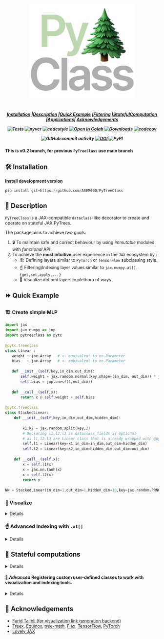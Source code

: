 <!-- <h1 align="center" style="font-family:Monospace" >Py🌲Class</h1> -->
<h5 align="center">
<img width="350px" src="assets/pytc%20logo.svg"> <br>

<br>

[**Installation**](#Installation)
|[**Description**](#Description)
|[**Quick Example**](#QuickExample)
|[**Filtering**](#Filtering)
|[**StatefulComputation**](#StatefulComputation)
|[**Applications**](#Applications)|
[**Acknowledgements**](#Acknowledgements)

<!-- |[**Benchmarking**](#Benchmarking) -->

![Tests](https://github.com/ASEM000/pytreeclass/actions/workflows/tests.yml/badge.svg)
![pyver](https://img.shields.io/badge/python-3.8%203.9%203.10%203.11-blue)
![codestyle](https://img.shields.io/badge/codestyle-black-lightgrey)
[![Open In Colab](https://colab.research.google.com/assets/colab-badge.svg)](https://colab.research.google.com/drive/1bkYr-5HidtRSXFFBlvYqFa5pc5fQK_7-?usp=sharing)
[![Downloads](https://pepy.tech/badge/pytreeclass)](https://pepy.tech/project/pytreeclass)
[![codecov](https://codecov.io/gh/ASEM000/pytreeclass/branch/main/graph/badge.svg?token=TZBRMO0UQH)](https://codecov.io/gh/ASEM000/pytreeclass)

<!-- [![Documentation Status](https://readthedocs.org/projects/pytreeclass/badge/?version=latest)](https://pytreeclass.readthedocs.io/en/latest/?badge=latest) -->

![GitHub commit activity](https://img.shields.io/github/commit-activity/m/ASEM000/pytreeclass)
[![DOI](https://zenodo.org/badge/512717921.svg)](https://zenodo.org/badge/latestdoi/512717921)
![PyPI](https://img.shields.io/pypi/v/pytreeclass)

</h5>

**This is v0.2 branch, for previous `PyTreeClass` use main branch**

## 🛠️ Installation<a id="Installation"></a>

<!-- ```python
pip install pytreeclass
``` -->

**Install development version**

```python
pip install git+https://github.com/ASEM000/PyTreeClass
```

## 📖 Description<a id="Description"></a>

`PyTreeClass` is a JAX-compatible `dataclass`-like decorator to create and operate on stateful JAX PyTrees.

The package aims to achieve _two goals_:

1. 🔒 To maintain safe and correct behaviour by using _immutable_ modules with _functional_ API.
2. To achieve the **most intuitive** user experience in the `JAX` ecosystem by :
   - 🏗️ Defining layers similar to `PyTorch` or `TensorFlow` subclassing style.
   - ☝️ Filtering\Indexing layer values similar to `jax.numpy.at[].{get,set,apply,...}`
   - 🎨 Visualize defined layers in plethora of ways.

## ⏩ Quick Example <a id="QuickExample">

### 🏗️ Create simple MLP <a id="Pytorch">

```python
import jax
import jax.numpy as jnp
import pytreeclass as pytc

@pytc.treeclass
class Linear :
   weight : jax.Array   # <- equivalent to nn.Parameter
   bias   : jax.Array   # <- equivalent to nn.Parameter

   def __init__(self,key,in_dim,out_dim):
       self.weight = jax.random.normal(key,shape=(in_dim, out_dim)) * jnp.sqrt(2/in_dim)
       self.bias = jnp.ones((1,out_dim))

   def __call__(self,x):
       return x @ self.weight + self.bias

@pytc.treeclass
class StackedLinear:
    def __init__(self,key,in_dim,out_dim,hidden_dim):

        k1,k2 = jax.random.split(key,2)
        # Declaring l1,l2,l3 as dataclass_fields is optional
        # as l1,l2,l3 are Linear class that is already wrapped with @pytc.treeclass
        self.l1 = Linear(key=k1,in_dim=in_dim,out_dim=hidden_dim)
        self.l2 = Linear(key=k2,in_dim=hidden_dim,out_dim=out_dim)

    def __call__(self,x):
        x = self.l1(x)
        x = jax.nn.tanh(x)
        x = self.l2(x)
        return x

NN = StackedLinear(in_dim=1,out_dim=1,hidden_dim=10,key=jax.random.PRNGKey(0))
```

### 🎨 Visualize<a id="Viz">

<details>

<div align="center">
<table>
<tr>
 <td align = "center"> `tree_summary` </td> <td align = "center">`tree_diagram`</td><td align = "center">mermaid.io (Native support in Github/Notion)</td>
</tr>

<tr>
<td>

```python
print(pytc.tree_summary(NN))

┌─────────┬─────────────┬─────┬───────┐
│Name     │Type         │Count│Size   │
├─────────┼─────────────┼─────┼───────┤
│l1.weight│f32[1,10]    │10   │40.00B │
├─────────┼─────────────┼─────┼───────┤
│l1.bias  │f32[1,10]    │10   │40.00B │
├─────────┼─────────────┼─────┼───────┤
│l2.weight│f32[10,1]    │10   │40.00B │
├─────────┼─────────────┼─────┼───────┤
│l2.bias  │f32[1,1]     │1    │4.00B  │
├─────────┼─────────────┼─────┼───────┤
│Σ        │StackedLinear│31   │124.00B│
└─────────┴─────────────┴─────┴───────┘
```

</td>

<td>

```python
print(pytc.tree_diagram(NN))
StackedLinear
    ├── l1:Linear
    │   ├── weight=f32[1,10](μ=-0.04, σ=1.55, ∈[-3.69,1.54])
    │   └── bias=f32[1,10](μ=1.00, σ=0.00, ∈[1.00,1.00])
    └── l2:Linear
        ├── weight=f32[10,1](μ=-0.28, σ=0.41, ∈[-0.91,0.36])
        └── bias=f32[1,1](μ=1.00, σ=0.00, ∈[1.00,1.00])
```

 </td>

<td>

```python
print(pytc.tree_mermaid(NN))
```

```mermaid

flowchart LR
    id15696277213149321320(<b>StackedLinear</b>)
    id15696277213149321320--->id11876010482821707549("<b>l1</b>:Linear")
    id11876010482821707549--->|"10 leaf<br>40.00B"|id12625879399672750750("<b>weight</b>:Array=f32[1,10](μ=-0.04, σ=1.55, ∈[-3.69,1.54])")
    id15696277213149321320--->id5339875373373139095("<b>l1</b>:Linear")
    id5339875373373139095--->|"10 leaf<br>40.00B"|id13172945660170386820("<b>bias</b>:Array=f32[1,10](μ=1.00, σ=0.00, ∈[1.00,1.00])")
    id15696277213149321320--->id6287638614072342474("<b>l2</b>:Linear")
    id6287638614072342474--->|"10 leaf<br>40.00B"|id1175353021666702085("<b>weight</b>:Array=f32[10,1](μ=-0.28, σ=0.41, ∈[-0.91,0.36])")
    id15696277213149321320--->id17320446376606480513("<b>l2</b>:Linear")
    id17320446376606480513--->|"1 leaf<br>4.00B"|id15467604975849568978("<b>bias</b>:Array=f32[1,1](μ=1.00, σ=0.00, ∈[1.00,1.00])")
```

</td>

</tr>

<tr>

<td>

**Trim the tree at a certain `depth`**

```python
print(pytc.tree_summary(NN, depth=1))
┌────┬─────────────┬─────┬───────┐
│Name│Type         │Count│Size   │
├────┼─────────────┼─────┼───────┤
│l1  │Linear       │20   │80.00B │
├────┼─────────────┼─────┼───────┤
│l2  │Linear       │11   │44.00B │
├────┼─────────────┼─────┼───────┤
│Σ   │StackedLinear│31   │124.00B│
└────┴─────────────┴─────┴───────┘
```

</td>

<td>

**Trim the tree at a certain `depth`**

```python
print(pytc.tree_diagram(NN, depth=1))
StackedLinear
    ├── l1=Linear(
            weight=f32[1,10](μ=-0.04, σ=1.55, ∈[-3.69,1.54]),
            bias=f32[1,10](μ=1.00, σ=0.00, ∈[1.00,1.00])
        )
    └── l2=Linear(
            weight=f32[10,1](μ=-0.28, σ=0.41, ∈[-0.91,0.36]),
            bias=f32[1,1](μ=1.00, σ=0.00, ∈[1.00,1.00])
        )

```

</td>

<td>

**Trim the tree at a certain `depth`**

```python
print(pytc.tree_mermaid(NN, depth=1))
```

```mermaid
flowchart LR
    id15696277213149321320(<b>StackedLinear</b>)
    id15696277213149321320--->|"20 leaf<br>80.00B"|id10921451029673043053("<b>l1</b>:Linear=Linear(
    weight=f32[1,10](μ=-0.04, σ=1.55, ∈[-3.69,1.54]),
    bias=f32[1,10](μ=1.00, σ=0.00, ∈[1.00,1.00])
)")
    id15696277213149321320--->|"11 leaf<br>44.00B"|id1737644014573985902("<b>l2</b>:Linear=Linear(
    weight=f32[10,1](μ=-0.28, σ=0.41, ∈[-0.91,0.36]),
    bias=f32[1,1](μ=1.00, σ=0.00, ∈[1.00,1.00])
)")
```

</td>

</tr>

 </table>

 </div>

</details>

### ☝️ Advanced Indexing with `.at[]` <a id="Indexing">

<details>

`PyTreeClass` offers 3 means of indexing through `.at[]`

1. Indexing by boolean mask.
2. Indexing by attribute name.
3. Indexing by Leaf index.

#### Index update by boolean mask

```python
@pytc.treeclass
class Tree:
    a:int = 1
    b:tuple[int] = (2,3)
    c:jax.Array = jnp.array([4,5,6])

tree= Tree()
# Tree(a=1, b=(2, 3), c=i32[3](μ=5.00, σ=0.82, ∈[4,6]))

# lets create a mask for values > 4
mask = jax.tree_util.tree_map(lambda x: x>4, tree)

print(mask)
# Tree(a=False, b=(False, False), c=[False  True  True])
```

**`.at[mask].get()`**

```python
print(tree.at[mask].get())
# Tree(a=None, b=(None, None), c=[5 6])
```

**`.at[mask].set(...)`**

```python
print(tree.at[mask].set(10))
# Tree(a=1, b=(2, 3), c=[ 4 10 10])
```

**`.at[mask].apply(...)`**

```python
print(tree.at[mask].apply(lambda x: 10))
# Tree(a=1, b=(2, 3), c=[ 4 10 10])
```

#### Index update by attribute name

```python
@pytc.treeclass
class Tree:
    a:int = 1
    b:tuple[int] = (2,3)
    c:jax.Array = jnp.array([4,5,6])

tree= Tree()
# Tree(a=1, b=(2, 3), c=i32[3](μ=5.00, σ=0.82, ∈[4,6]))

```

**`.at[attribute_name].get()`**

```python
print(tree.at["a"].get())
# Tree(a=1, b=(None, None), c=None)
```

**`.at[attribute_name].set(...)`**

```python
print(tree.at["a"].set(10))
# Tree(a=10, b=(2, 3), c=[4 5 6])
```

**`.at[attribute_name].apply(...)`**

```python
print(tree.at[mask].apply(lambda x: 10))
# Tree(a=10, b=(2, 3), c=[4 5 6])
```

#### Index update by integer index

```python
@pytc.treeclass
class Tree:
    a:int = 1
    b:tuple[int] = (2,3)
    c:jax.Array = jnp.array([4,5,6])

tree= Tree()
# Tree(a=1, b=(2, 3), c=i32[3](μ=5.00, σ=0.82, ∈[4,6]))

```

**`.at[integer_index].get()`**

```python
print(tree.at[0].get())
# Tree(a=1, b=(None, None), c=None)
```

**`.at[integer_index].set(...)`**

```python
print(tree.at[0].set(10))
# Tree(a=10, b=(2, 3), c=[4 5 6])
```

**`.at[integer_index].apply(...)`**

```python
print(tree.at[0].apply(lambda x: 10))
# Tree(a=10, b=(2, 3), c=[4 5 6])
```

</details>

## 📜 Stateful computations<a id="StatefulComputation"></a>

<details>

First, [Under jax.jit jax requires states to be explicit](https://jax.readthedocs.io/en/latest/jax-101/07-state.html?highlight=state), this means that for any class instance; variables needs to be separated from the class and be passed explictly. However when using @pytc.treeclass no need to separate the instance variables ; instead the whole instance is passed as a state.

Using the following pattern,Updating state **functionally** can be achieved under `jax.jit`

```python
import jax
import pytreeclass as pytc

@pytc.treeclass
class Counter:
    calls : int = 0

    def increment(self):
        self.calls += 1
counter = Counter() # Counter(calls=0)
```

Here, we define the update function. Since the increment method mutate the internal state, thus we need to use the functional approach to update the state by using `.at`. To achieve this we can use `.at[method_name].__call__(*args,**kwargs)`, this functional call will return the value of this call and a _new_ model instance with the update state.

```python
@jax.jit
def update(counter):
    value, new_counter = counter.at["increment"]()
    return new_counter

for i in range(10):
    counter = update(counter)

print(counter.calls) # 10
```

</details>

#### 📄 **_Advanced_** Registering custom user-defined classes to work with visualization and indexing tools.

<details>

Similar to [`jax.tree_util.register_pytree_node`](https://jax.readthedocs.io/en/latest/pytrees.html#extending-pytrees), `PyTreeClass` register common data structures and `treeclass` wrapped classes to figure out how to define the names, types, index, and metadatas of certain leaf along its path.

Here is an example of registering

```python

class Tree:
    def __init__(self, a, b):
        self.a = a
        self.b = b

    def __repr__(self) -> str:
        return f"{self.__class__.__name__}(a={self.a}, b={self.b})"


# jax flatten rule
def tree_flatten(tree):
    return (tree.a, tree.b), None

# jax unflatten rule
def tree_unflatten(_, children):
    return Tree(*children)

# PyTreeClass flatten rule
def pytc_tree_flatten(tree):
    names = ("a", "b")
    types = (type(tree.a), type(tree.b))
    indices = (0,1)
    metadatas = (None, None)
    return [*zip(names, types, indices, metadatas)]


# Register with `jax`
jax.tree_util.register_pytree_node(Tree, tree_flatten, tree_unflatten)

# Register the `Tree` class trace function to support indexing
pytc.register_pytree_node_trace(Tree, pytc_tree_flatten)

tree = Tree(1, 2)

# works with jax
jax.tree_util.tree_leaves(tree)  # [1, 2]

# works with PyTreeClass viz tools
print(pytc.tree_summary(tree))

# ┌────┬────┬─────┬──────┐
# │Name│Type│Count│Size  │
# ├────┼────┼─────┼──────┤
# │a   │int │1    │28.00B│
# ├────┼────┼─────┼──────┤
# │b   │int │1    │28.00B│
# ├────┼────┼─────┼──────┤
# │Σ   │Tree│2    │56.00B│
# └────┴────┴─────┴──────┘

```

After registeration, you can use internal tools like

- `pytc.tree_map_with_trace`
- `pytc.tree_leaves_with_trace`
- `pytc.tree_flatten_with_trace`

More details on that soon.

</details>

## 📙 Acknowledgements<a id="Acknowledgements"></a>

- [Farid Talibli (for visualization link generation backend)](https://www.linkedin.com/in/frdt98)
- [Treex](https://github.com/cgarciae/treex), [Equinox](https://github.com/patrick-kidger/equinox), [tree-math](https://github.com/google/tree-math), [Flax](https://github.com/google/flax), [TensorFlow](https://www.tensorflow.org), [PyTorch](https://pytorch.org)
- [Lovely JAX](https://github.com/xl0/lovely-jax)
